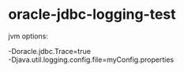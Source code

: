 # oracle-jdbc-logging-test


jvm options:   

-Doracle.jdbc.Trace=true   
-Djava.util.logging.config.file=myConfig.properties  
